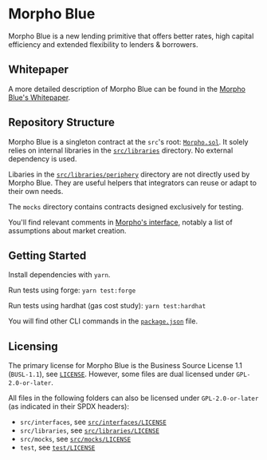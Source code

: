 # Morpho Blue

Morpho Blue is a new lending primitive that offers better rates, high capital efficiency and extended flexibility to lenders & borrowers.

## Whitepaper

A more detailed description of Morpho Blue can be found in the [Morpho Blue's Whitepaper](./whitepaper.pdf).

## Repository Structure

Morpho Blue is a singleton contract at the `src`'s root: [`Morpho.sol`](./src/Morpho.sol). It solely relies on internal libraries in the [`src/libraries`](./src/libraries) directory. No external dependency is used.

Libaries in the [`src/libraries/periphery`](./src/libraries/periphery) directory are not directly used by Morpho Blue. They are useful helpers that integrators can reuse or adapt to their own needs.

The `mocks` directory contains contracts designed exclusively for testing.

You'll find relevant comments in [Morpho's interface](./src/interfaces/IMorpho.sol), notably a list of assumptions about market creation.

## Getting Started

Install dependencies with `yarn`.

Run tests using forge: `yarn test:forge`

Run tests using hardhat (gas cost study): `yarn test:hardhat`

You will find other CLI commands in the [`package.json`](./package.json) file.

## Licensing

The primary license for Morpho Blue is the Business Source License 1.1 (`BUSL-1.1`), see [`LICENSE`](./LICENSE). However, some files are dual licensed under `GPL-2.0-or-later`.

All files in the following folders can also be licensed under `GPL-2.0-or-later` (as indicated in their SPDX headers):
- `src/interfaces`, see [`src/interfaces/LICENSE`](./src/interfaces/LICENSE)
- `src/libraries`, see [`src/libraries/LICENSE`](./src/libraries/LICENSE)
- `src/mocks`, see [`src/mocks/LICENSE`](./src/mocks/LICENSE)
- `test`, see [`test/LICENSE`](./test/LICENSE)
